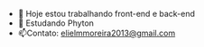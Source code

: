 - 🔭 Hoje estou trabalhando front-end e back-end
- 🌱 Estudando Phyton
- 📫Contato: elielmmoreira2013@gmail.com


